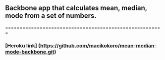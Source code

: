 ## Backbone app that calculates mean, median, mode from a set of numbers.
=======================================================

### [Heroku link] (https://github.com/macikokoro/mean-median-mode-backbone.git)
